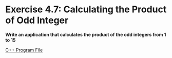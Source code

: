 # Exercise 4.7: Calculating the Product of Odd Integer

**Write an application that calculates the product of the odd integers from 1 to 15**

[C++ Program File](p04_08.cpp)